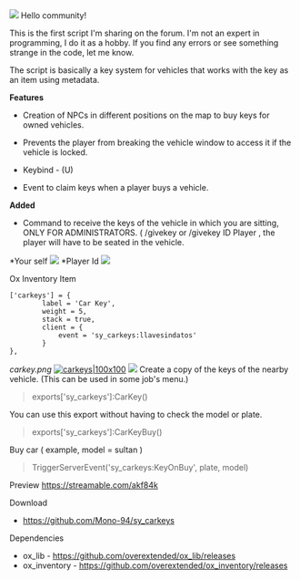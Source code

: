 
  <img src="https://forum.cfx.re/uploads/default/original/4X/f/f/f/fff19d1a25351b571a6d597fd8128ff511bd6558.png"/>
Hello community!

This is the first script I'm sharing on the forum. I'm not an expert in programming, I do it as a hobby. If you find any errors or see something strange in the code, let me know.

The script is basically a key system for vehicles that works with the key as an item using metadata.

**Features**

* Creation of NPCs in different positions on the map to buy keys for owned vehicles.

* Prevents the player from breaking the vehicle window to access it if the vehicle is locked.
* Keybind - (U)
* Event to claim keys when a player buys a vehicle.


**Added**
* Command to receive the keys of the vehicle in which you are sitting, ONLY FOR ADMINISTRATORS. ( /givekey  or /givekey ID Player , the player will have to be seated in the vehicle.
 
*Your self
<img src="https://forum.cfx.re/uploads/default/original/4X/2/2/6/226611814b70f4b62c24cfdd2ad01d1f7c18f207.png"/>
*Player Id
<img src="https://forum.cfx.re/uploads/default/original/4X/7/2/c/72c4da7fefda569ee4aa5281117b8a94d99bb5e9.png"/>


Ox Inventory Item

```
['carkeys'] = {
		label = 'Car Key',
		weight = 5,
		stack = true,
		client = {
			event = 'sy_carkeys:llavesindatos'
		}
},

```
*carkey.png*
[![carkeys|100x100](upload://sOfPqNWCnNfFfw8rCwuNglnhTkG.png)](https://forum.cfx.re/uploads/default/original/4X/c/9/e/c9eb2c8bf3d52f15a6cc095ec2053a353e0d35a6.png)
<img src="https://forum.cfx.re/uploads/default/original/4X/c/9/e/c9eb2c8bf3d52f15a6cc095ec2053a353e0d35a6.png"/>
Create a copy of the keys of the nearby vehicle. (This can be used in some job's menu.)
> exports['sy_carkeys']:CarKey()

 You can use this export without having to check the model or  plate.
> exports['sy_carkeys']:CarKeyBuy()

Buy car ( example, model = sultan )
> TriggerServerEvent('sy_carkeys:KeyOnBuy', plate, model)

Preview 
https://streamable.com/akf84k

Download
 - https://github.com/Mono-94/sy_carkeys

Dependencies
 - ox_lib  -  https://github.com/overextended/ox_lib/releases  
 - ox_inventory  -  https://github.com/overextended/ox_inventory/releases
